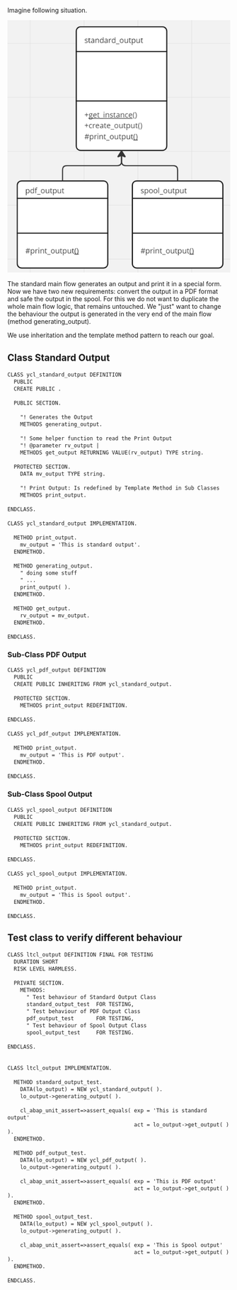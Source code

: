 Imagine following situation.

![Template Method - Print Output](https://github.com/MaddinJay/Refactoring-Guru/blob/main/Template%20Method/Real_World/Template%20Method%20-%20Output%20example.PNG)

The standard main flow generates an output and print it in a special form. Now we have two new requirements: convert the output in a PDF format and safe the output in the spool. For this we do not want to duplicate the whole main flow logic, that remains untouched. 
We "just" want to change the behaviour the output is generated in the very end of the main flow (method generating_output).

We use inheritation and the template method pattern to reach our goal.

## Class Standard Output 

```
CLASS ycl_standard_output DEFINITION
  PUBLIC
  CREATE PUBLIC .

  PUBLIC SECTION.

    "! Generates the Output
    METHODS generating_output.

    "! Some helper function to read the Print Output
    "! @parameter rv_output |
    METHODS get_output RETURNING VALUE(rv_output) TYPE string.

  PROTECTED SECTION.
    DATA mv_output TYPE string.

    "! Print Output: Is redefined by Template Method in Sub Classes
    METHODS print_output.

ENDCLASS.

CLASS ycl_standard_output IMPLEMENTATION.

  METHOD print_output.
    mv_output = 'This is standard output'.
  ENDMETHOD.

  METHOD generating_output.
    " doing some stuff
    " ...
    print_output( ).
  ENDMETHOD.

  METHOD get_output.
    rv_output = mv_output.
  ENDMETHOD.

ENDCLASS.
```

### Sub-Class PDF Output

```
CLASS ycl_pdf_output DEFINITION
  PUBLIC
  CREATE PUBLIC INHERITING FROM ycl_standard_output.

  PROTECTED SECTION.
    METHODS print_output REDEFINITION.

ENDCLASS.

CLASS ycl_pdf_output IMPLEMENTATION.

  METHOD print_output.
    mv_output = 'This is PDF output'.
  ENDMETHOD.

ENDCLASS.
```

### Sub-Class Spool Output

```
CLASS ycl_spool_output DEFINITION
  PUBLIC
  CREATE PUBLIC INHERITING FROM ycl_standard_output.

  PROTECTED SECTION.
    METHODS print_output REDEFINITION.

ENDCLASS.

CLASS ycl_spool_output IMPLEMENTATION.

  METHOD print_output.
    mv_output = 'This is Spool output'.
  ENDMETHOD.

ENDCLASS.
```

## Test class to verify different behaviour

```
CLASS ltcl_output DEFINITION FINAL FOR TESTING
  DURATION SHORT
  RISK LEVEL HARMLESS.

  PRIVATE SECTION.
    METHODS:
      " Test behaviour of Standard Output Class
      standard_output_test  FOR TESTING,
      " Test behaviour of PDF Output Class
      pdf_output_test       FOR TESTING,
      " Test behaviour of Spool Output Class
      spool_output_test     FOR TESTING.

ENDCLASS.


CLASS ltcl_output IMPLEMENTATION.

  METHOD standard_output_test.
    DATA(lo_output) = NEW ycl_standard_output( ).
    lo_output->generating_output( ).

    cl_abap_unit_assert=>assert_equals( exp = 'This is standard output'
                                        act = lo_output->get_output( ) ).
  ENDMETHOD.

  METHOD pdf_output_test.
    DATA(lo_output) = NEW ycl_pdf_output( ).
    lo_output->generating_output( ).

    cl_abap_unit_assert=>assert_equals( exp = 'This is PDF output'
                                        act = lo_output->get_output( ) ).
  ENDMETHOD.

  METHOD spool_output_test.
    DATA(lo_output) = NEW ycl_spool_output( ).
    lo_output->generating_output( ).

    cl_abap_unit_assert=>assert_equals( exp = 'This is Spool output'
                                        act = lo_output->get_output( ) ).
  ENDMETHOD.

ENDCLASS.
```
